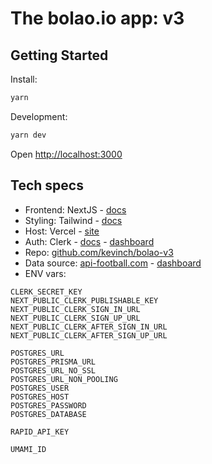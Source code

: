 # The bolao.io app: v3

## Getting Started

Install:

```bash
yarn
```

Development:

```bash
yarn dev
```

Open [http://localhost:3000](http://localhost:3000)

## Tech specs

- Frontend: NextJS - [docs](https://nextjs.org/docs)
- Styling: Tailwind - [docs](https://tailwindcss.com/docs/installation)
- Host: Vercel - [site](https://vercel.com)
- Auth: Clerk - [docs](https://clerk.com/docs/references/nextjs/overview) - [dashboard](https://dashboard.clerk.com/)
- Repo: [github.com/kevinch/bolao-v3](https://github.com/kevinch/bolao-v3)
- Data source: [api-football.com](https://www.api-football.com/documentation-v3) - [dashboard](https://dashboard.api-football.com/)
- ENV vars:

```
CLERK_SECRET_KEY
NEXT_PUBLIC_CLERK_PUBLISHABLE_KEY
NEXT_PUBLIC_CLERK_SIGN_IN_URL
NEXT_PUBLIC_CLERK_SIGN_UP_URL
NEXT_PUBLIC_CLERK_AFTER_SIGN_IN_URL
NEXT_PUBLIC_CLERK_AFTER_SIGN_UP_URL

POSTGRES_URL
POSTGRES_PRISMA_URL
POSTGRES_URL_NO_SSL
POSTGRES_URL_NON_POOLING
POSTGRES_USER
POSTGRES_HOST
POSTGRES_PASSWORD
POSTGRES_DATABASE

RAPID_API_KEY

UMAMI_ID
```
